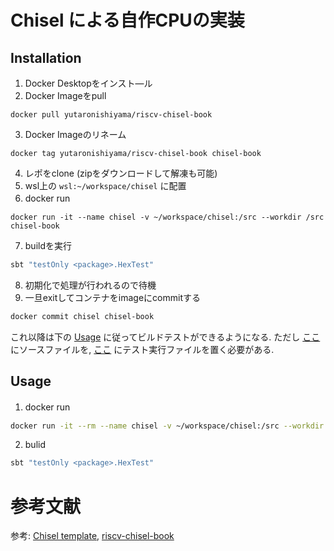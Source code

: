 Chisel による自作CPUの実装
=======================
## Installation
1. Docker Desktopをインスト―ル
2. Docker Imageをpull
```docker
docker pull yutaronishiyama/riscv-chisel-book
```
3. Docker Imageのリネーム
```docker
docker tag yutaronishiyama/riscv-chisel-book chisel-book
```

4. レポをclone (zipをダウンロードして解凍も可能)
5. wsl上の `wsl:~/workspace/chisel` に配置
6. docker run　
```docker
docker run -it --name chisel -v ~/workspace/chisel:/src --workdir /src chisel-book
```
7. buildを実行
```bash
sbt "testOnly <package>.HexTest"
```
8. 初期化で処理が行われるので待機
9. 一旦exitしてコンテナをimageにcommitする
```bash
docker commit chisel chisel-book
```
これ以降は下の [Usage](#usage) に従ってビルドテストができるようになる. ただし [ここ](src/main/scala) にソースファイルを, [ここ](src/test/scala/) にテスト実行ファイルを置く必要がある.

## Usage
1. docker run　
```bash
docker run -it --rm --name chisel -v ~/workspace/chisel:/src --workdir /src chisel-book
```
2. bulid
```bash
sbt "testOnly <package>.HexTest"
```

# 参考文献
参考: [Chisel template](https://github.com/freechipsproject/chisel-template), [riscv-chisel-book](https://github.com/chadyuu/riscv-chisel-book)
